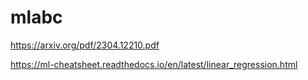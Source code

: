 # mlabc


https://arxiv.org/pdf/2304.12210.pdf

https://ml-cheatsheet.readthedocs.io/en/latest/linear_regression.html